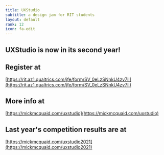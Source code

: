 ```yaml
---
title: UXStudio
subtitle: a design jam for RIT students
layout: default
rank: 12
icon: fa-edit
---
```


## UXStudio is now in its second year!

## Register at

[https://rit.az1.qualtrics.com/jfe/form/SV_0eLzSNnkU4zv7lI](https://rit.az1.qualtrics.com/jfe/form/SV_0eLzSNnkU4zv7lI)

## More info at

[https://mickmcquaid.com/uxstudio](https://mickmcquaid.com/uxstudio)

## Last year's competition results are at

[https://mickmcquaid.com/uxstudio2021](https://mickmcquaid.com/uxstudio2021)
